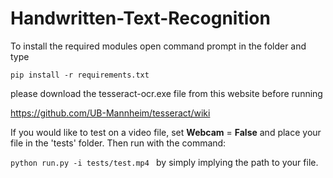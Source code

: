 # Handwritten-Text-Recognition

To install the required modules open command prompt in the folder and type

```
pip install -r requirements.txt
```

please download the tesseract-ocr.exe file from this website before running

https://github.com/UB-Mannheim/tesseract/wiki


If you would like to test on a video file, set **Webcam** = **False** and place your file in the 'tests' folder.
Then run with the command: 

```python run.py -i tests/test.mp4 ``` 
by simply implying the path to your file.

